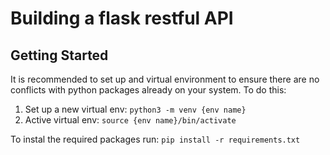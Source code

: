 # Building a flask restful API

## Getting Started

It is recommended to set up and virtual environment to ensure there are no conflicts with python packages already on your system. To do this:

1. Set up a new virtual env: `python3 -m venv {env name}`
2. Active virtual env: `source {env name}/bin/activate`

To instal the required packages run:
`pip install -r requirements.txt`
